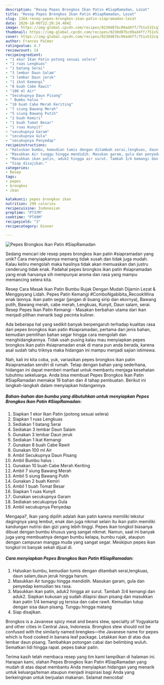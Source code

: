 ```yaml
---
description: "Resep Pepes Brongkos Ikan Patin #SiapRamadan, Lezat"
title: "Resep Pepes Brongkos Ikan Patin #SiapRamadan, Lezat"
slug: 1264-resep-pepes-brongkos-ikan-patin-siapramadan-lezat
date: 2020-10-06T22:20:24.484Z
image: https://img-global.cpcdn.com/recipes/0230d87bc09ad4ff/751x532cq70/pepes-brongkos-ikan-patin-siapramadan-foto-resep-utama.jpg
thumbnail: https://img-global.cpcdn.com/recipes/0230d87bc09ad4ff/751x532cq70/pepes-brongkos-ikan-patin-siapramadan-foto-resep-utama.jpg
cover: https://img-global.cpcdn.com/recipes/0230d87bc09ad4ff/751x532cq70/pepes-brongkos-ikan-patin-siapramadan-foto-resep-utama.jpg
author: Frances Palmer
ratingvalue: 4.7
reviewcount: 14
recipeingredient:
- "1 ekor Ikan Patin potong sesuai selera"
- "1 ruas Lengkuas"
- "1 batang Serai"
- "3 lembar Daun Salam"
- "3 lembar Daun jeruk"
- "1 ikat Kemangi"
- "8 buah Cabe Rawit"
- "100 ml Air"
- "Secukupnya Daun Pisang"
- " Bumbu halus "
- "10 buah Cabe Merah Keriting"
- "7 siung Bawang Merah"
- "5 siung Bawang Putih"
- "2 buah Kemiri"
- "1 buah Tomat Besar"
- "1 ruas Kunyit"
- "secukupnya Garam"
- "secukupnya Gula"
- "secukupnya Penyedap"
recipeinstructions:
- "Haluskan bumbu, kemudian tumis dengan ditambah serai,lengkuas, daun salam,daun jeruk hingga harum."
- "Masukkan Air tunggu hingga mendidih. Masukan garam, gula dan penyedap kemudian tes rasa."
- "Masukkan ikan patin, aduk2 hingga air surut. Tambah 3/4 kemangi dan aduk2. Siapkan kukusan yg sudah dilapisi daun pisang dan masukkan ikan patin 1/4 kemangi yg tersisa dan cabe rawit. Kemudian tutup dengan sisa daun pisang. Tunggu hingga matang"
- "Siap disajikan."
categories:
- Resep
tags:
- pepes
- brongkos
- ikan

katakunci: pepes brongkos ikan 
nutrition: 299 calories
recipecuisine: Indonesian
preptime: "PT37M"
cooktime: "PT49M"
recipeyield: "3"
recipecategory: Dinner

---
```



![Pepes Brongkos Ikan Patin #SiapRamadan](https://img-global.cpcdn.com/recipes/0230d87bc09ad4ff/751x532cq70/pepes-brongkos-ikan-patin-siapramadan-foto-resep-utama.jpg)

Sedang mencari ide resep pepes brongkos ikan patin #siapramadan yang unik? Cara menyiapkannya memang tidak susah dan tidak juga mudah. Kalau keliru mengolah maka hasilnya tidak akan memuaskan dan justru cenderung tidak enak. Padahal pepes brongkos ikan patin #siapramadan yang enak harusnya sih mempunyai aroma dan rasa yang mampu memancing selera kita.

Resep Cara Masak Ikan Patin Bumbu Rujak Dengan Mudah Dijamin Lezat &amp; Menggoyang Lidah. Pepes Patin Kemangi #ComboNgabibita_RecookWina enak lainnya. ikan patin segar (jangan di buang sirip dan ekornya), Bawang putih, Bawang merah, cabe merah, Lengkuas, Kunyit, Daun salam, serai. Resep Pepes Ikan Patin Kemangi - Masakan berbahan utama dari ikan menjadi pilihan menarik bagi pecinta kuliner.

Ada beberapa hal yang sedikit banyak berpengaruh terhadap kualitas rasa dari pepes brongkos ikan patin #siapramadan, pertama dari jenis bahan, kemudian pemilihan bahan segar hingga cara mengolah dan menghidangkannya. Tidak usah pusing kalau mau menyiapkan pepes brongkos ikan patin #siapramadan enak di mana pun anda berada, karena asal sudah tahu triknya maka hidangan ini mampu menjadi sajian istimewa.


Nah, kali ini kita coba, yuk, variasikan pepes brongkos ikan patin #siapramadan sendiri di rumah. Tetap dengan bahan yang sederhana, hidangan ini dapat memberi manfaat untuk membantu menjaga kesehatan tubuhmu sekeluarga. Anda bisa membuat Pepes Brongkos Ikan Patin #SiapRamadan memakai 19 bahan dan 4 tahap pembuatan. Berikut ini langkah-langkah dalam menyiapkan hidangannya.

<!--inarticleads1-->

##### Bahan-bahan dan bumbu yang dibutuhkan untuk menyiapkan Pepes Brongkos Ikan Patin #SiapRamadan:

1. Siapkan 1 ekor Ikan Patin (potong sesuai selera)
1. Siapkan 1 ruas Lengkuas
1. Sediakan 1 batang Serai
1. Sediakan 3 lembar Daun Salam
1. Gunakan 3 lembar Daun jeruk
1. Sediakan 1 ikat Kemangi
1. Gunakan 8 buah Cabe Rawit
1. Gunakan 100 ml Air
1. Ambil Secukupnya Daun Pisang
1. Ambil  Bumbu halus :
1. Gunakan 10 buah Cabe Merah Keriting
1. Ambil 7 siung Bawang Merah
1. Ambil 5 siung Bawang Putih
1. Gunakan 2 buah Kemiri
1. Ambil 1 buah Tomat Besar
1. Siapkan 1 ruas Kunyit
1. Gunakan secukupnya Garam
1. Sediakan secukupnya Gula
1. Ambil secukupnya Penyedap


Mengapa?, Ikan yang dipilih adalah ikan patin karena memiliki tekstur dagingnya yang lembut, enak dan juga nikmat selain itu ikan patin memiliki kandungan nutrisi dan gizi yang lebih tinggi. Pepes ikan tongkol biasanya dibuat dengan bumbu khusus yang sangat nikmat. Namun, saat ini banyak juga yang membuatnya dengan bumbu kelapa, bumbu rujak, ataupun dengan campuran mangga muda yang sangat segar. Meskipun pepes ikan tongkol ini banyak sekali dijual di. 

<!--inarticleads2-->

##### Cara menyiapkan Pepes Brongkos Ikan Patin #SiapRamadan:

1. Haluskan bumbu, kemudian tumis dengan ditambah serai,lengkuas, daun salam,daun jeruk hingga harum.
1. Masukkan Air tunggu hingga mendidih. Masukan garam, gula dan penyedap kemudian tes rasa.
1. Masukkan ikan patin, aduk2 hingga air surut. Tambah 3/4 kemangi dan aduk2. Siapkan kukusan yg sudah dilapisi daun pisang dan masukkan ikan patin 1/4 kemangi yg tersisa dan cabe rawit. Kemudian tutup dengan sisa daun pisang. Tunggu hingga matang
1. Siap disajikan.


Brongkos is a Javanese spicy meat and beans stew, specialty of Yogyakarta and other cities in Central Java, Indonesia. Brongkos stew should not be confused with the similarly named brengkes—the Javanese name for pepes which is food cooked in banana leaf package. Letakkan ikan di atas dua lembar daun pisang. Tambahkan potongan cabai dan belimbing wuluh. Sematkan lidi hingga rapat. pepes bakar patin. 

Terima kasih telah membaca resep yang tim kami tampilkan di halaman ini. Harapan kami, olahan Pepes Brongkos Ikan Patin #SiapRamadan yang mudah di atas dapat membantu Anda menyiapkan hidangan yang menarik untuk keluarga/teman ataupun menjadi inspirasi bagi Anda yang berkeinginan untuk berjualan makanan. Selamat mencoba!
